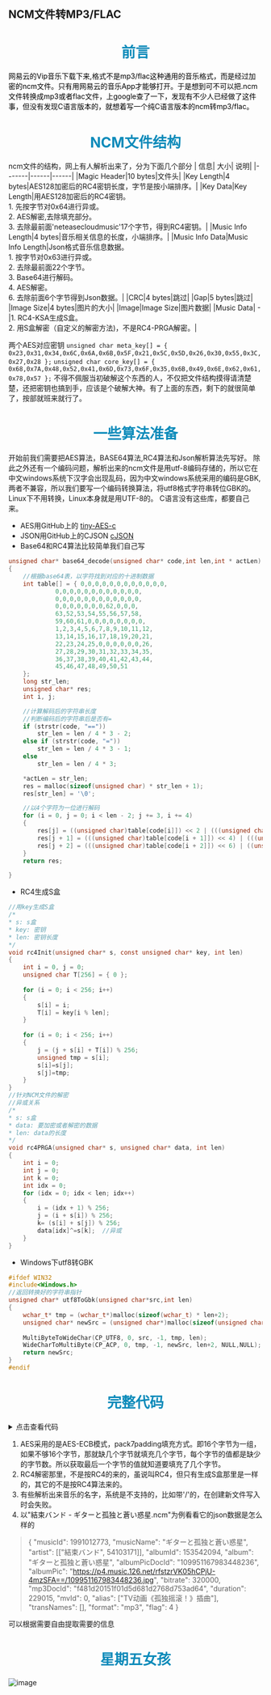 ## NCM文件转MP3/FLAC
# <font color="#0C8BBA"><center>前言</center></font>
<font color="000000">网易云的Vip音乐下载下来,格式不是mp3/flac这种通用的音乐格式，而是经过加密的ncm文件。只有用网易云的音乐App才能够打开。于是想到可不可以把.ncm文件转换成mp3或者flac文件，上google查了一下，发现有不少人已经做了这件事，但没有发现C语言版本的，就想着写一个纯C语言版本的ncm转mp3/flac。
</font>
# <font color="#oc8bba"><center>NCM文件结构</center></font>
ncm文件的结构，网上有人解析出来了，分为下面几个部分
| 信息| 大小| 说明|
|-------|------|------|
|Magic Header|10 bytes|文件头|
|Key Length|4 bytes|AES128加密后的RC4密钥长度，字节是按小端排序。|
|Key Data|Key Length|用AES128加密后的RC4密钥。<br/>1. 先按字节对0x64进行异或。<br/>2. AES解密,去除填充部分。<br/>3. 去除最前面'neteasecloudmusic'17个字节，得到RC4密钥。|
|Music Info Length|4 bytes|音乐相关信息的长度，小端排序。|
|Music Info Data|Music Info Length|Json格式音乐信息数据。</br>1. 按字节对0x63进行异或。<br/>2. 去除最前面22个字节。<br/>3. Base64进行解码。<br/>4. AES解密。<br/>6. 去除前面6个字节得到Json数据。|
|CRC|4 bytes|跳过|
|Gap|5 bytes|跳过|
|Image Size|4 bytes|图片的大小|
|Image|Image Size|图片数据|
|Music Data| - |1. RC4-KSA生成S盒。<br/>2. 用S盒解密（自定义的解密方法)，不是RC4-PRGA解密。|

两个AES对应密钥
`unsigned char meta_key[] = { 0x23,0x31,0x34,0x6C,0x6A,0x6B,0x5F,0x21,0x5C,0x5D,0x26,0x30,0x55,0x3C,0x27,0x28 };`
`unsigned char core_key[] = { 0x68,0x7A,0x48,0x52,0x41,0x6D,0x73,0x6F,0x35,0x6B,0x49,0x6E,0x62,0x61,0x78,0x57 };`
不得不佩服当初破解这个东西的人，不仅把文件结构摸得请清楚楚，还把密钥也搞到手，应该是个破解大神。有了上面的东西，剩下的就很简单了，按部就班来就行了。
# <font color="#0C8BBA"><center>一些算法准备</center></font>

开始前我们需要把AES算法，BASE64算法,RC4算法和Json解析算法先写好。
除此之外还有一个编码问题，解析出来的ncm文件是用utf-8编码存储的，所以它在中文windows系统下汉字会出现乱码，因为中文windows系统采用的编码是GBK,两者不兼容，所以我们要写一个编码转换算法，将utf8格式字符串转位GBK的。Linux下不用转换，Linux本身就是用UTF-8的。
C语言没有这些库，都要自己来。

- AES用GitHub上的
<a href="https://github.com/kokke/tiny-AES-c">tiny-AES-c</a>
- JSON用GitHub上的CJSON
<a href="https://github.com/DaveGamble/cJSON">cJSON</a>
- Base64和RC4算法比较简单我们自己写
```C
unsigned char* base64_decode(unsigned char* code,int len,int * actLen)
{
    //根据base64表，以字符找到对应的十进制数据  
    int table[] = { 0,0,0,0,0,0,0,0,0,0,0,0,
             0,0,0,0,0,0,0,0,0,0,0,0,
             0,0,0,0,0,0,0,0,0,0,0,0,
             0,0,0,0,0,0,0,62,0,0,0,
             63,52,53,54,55,56,57,58,
             59,60,61,0,0,0,0,0,0,0,0,
             1,2,3,4,5,6,7,8,9,10,11,12,
             13,14,15,16,17,18,19,20,21,
             22,23,24,25,0,0,0,0,0,0,26,
             27,28,29,30,31,32,33,34,35,
             36,37,38,39,40,41,42,43,44,
             45,46,47,48,49,50,51
    };
    long str_len;
    unsigned char* res;
    int i, j;

    //计算解码后的字符串长度  
    //判断编码后的字符串后是否有=
    if (strstr(code, "=="))
        str_len = len / 4 * 3 - 2;
    else if (strstr(code, "="))
        str_len = len / 4 * 3 - 1;
    else
        str_len = len / 4 * 3;

    *actLen = str_len;
    res = malloc(sizeof(unsigned char) * str_len + 1);
    res[str_len] = '\0';

    //以4个字符为一位进行解码  
    for (i = 0, j = 0; i < len - 2; j += 3, i += 4)
    {
        res[j] = ((unsigned char)table[code[i]]) << 2 | (((unsigned char)table[code[i + 1]]) >> 4); 
        res[j + 1] = (((unsigned char)table[code[i + 1]]) << 4) | (((unsigned char)table[code[i + 2]]) >> 2); 
        res[j + 2] = (((unsigned char)table[code[i + 2]]) << 6) | ((unsigned char)table[code[i + 3]]);
    }
    return res;

}
```
- RC4生成S盒
```C
//用key生成S盒
/*
* s: s盒
* key: 密钥
* len: 密钥长度
*/
void rc4Init(unsigned char* s, const unsigned char* key, int len) 
{   
    int i = 0, j = 0;
    unsigned char T[256] = { 0 };
  
    for (i = 0; i < 256; i++)
    {
        s[i] = i;
        T[i] = key[i % len];
    }
  
    for (i = 0; i < 256; i++) 
    {
        j = (j + s[i] + T[i]) % 256;
        unsigned tmp = s[i];
		s[i]=s[j];
		s[j]=tmp;
    }
}
//针对NCM文件的解密
//异或关系
/*
* s: s盒
* data: 要加密或者解密的数据
* len: data的长度
*/
void rc4PRGA(unsigned char* s, unsigned char* data, int len) 
{
    int i = 0;
    int j = 0;
    int k = 0;
    int idx = 0;
    for (idx = 0; idx < len; idx++) 
    {
        i = (idx + 1) % 256;
        j = (i + s[i]) % 256;
        k= (s[i] + s[j]) % 256;
        data[idx]^=s[k];  //异或
    }
}
```
- Windows下utf8转GBK
```C
#ifdef WIN32
#include<Windows.h>
//返回转换好的字符串指针
unsigned char* utf8ToGbk(unsigned char*src,int len)
{
	wchar_t* tmp = (wchar_t*)malloc(sizeof(wchar_t) * len+2);
	unsigned char* newSrc = (unsigned char*)malloc(sizeof(unsigned char) * len + 2);
	
	MultiByteToWideChar(CP_UTF8, 0, src, -1, tmp, len);
	WideCharToMultiByte(CP_ACP, 0, tmp, -1, newSrc, len+2, NULL,NULL);
	return newSrc;
}
#endif
```
# <font color="#oc8bba"><center>完整代码</center></font>

<details>
<summary>点击查看代码</summary>

```
/*
* date:2022-12-12
* author: FL
* purpose: ncm file to mp3
*/

#include <stdio.h>
#include <string.h>
#include <stdlib.h>

#include "aes.h"
#include "cJSON.h"

#ifdef WIN32
#include<Windows.h>
//返回转换好的字符串指针
unsigned char* utf8ToGbk(unsigned char*src,int len)
{
	wchar_t* tmp = (wchar_t*)malloc(sizeof(wchar_t) * len+2);
	unsigned char* newSrc = (unsigned char*)malloc(sizeof(unsigned char) * len + 2);
	
	MultiByteToWideChar(CP_UTF8, 0, src, -1, tmp, len);	//转为unicode
	WideCharToMultiByte(CP_ACP, 0, tmp, -1, newSrc, len+2, NULL,NULL); //转gbk
	
	return newSrc;
}
#endif



void swap(unsigned char* a, unsigned char* b)
{
	unsigned char t = *a;
	*a = *b;
	*b = t;
}

//用key生成S盒
/*
* s: s盒
* key: 密钥
* len: 密钥长度
*/
void rc4Init(unsigned char* s, const unsigned char* key, int len)
{
	int i = 0, j = 0;
	unsigned char T[256] = { 0 };

	for (i = 0; i < 256; i++)
	{
		s[i] = i;
		T[i] = key[i % len];
	}

	for (i = 0; i < 256; i++)
	{
		j = (j + s[i] + T[i]) % 256;
		swap(s + i, s + j);
	}
}
//针对NCM文件的解密
//异或关系
/*
* s: s盒
* data: 要加密或者解密的数据
* len: data的长度
*/
void rc4PRGA(unsigned char* s, unsigned char* data, int len)
{
	int i = 0;
	int j = 0;
	int k = 0;
	int idx = 0;
	for (idx = 0; idx < len; idx++)
	{
		i = (idx + 1) % 256;
		j = (i + s[i]) % 256;
		k = (s[i] + s[j]) % 256;
		data[idx] ^= s[k];  //异或
	}
}

//base64 解码
/*
* code: 要解码的数据
*/
unsigned char* base64_decode(unsigned char* code, int len, int* actLen)
{
	//根据base64表，以字符找到对应的十进制数据  
	int table[] = { 0,0,0,0,0,0,0,0,0,0,0,0,
			 0,0,0,0,0,0,0,0,0,0,0,0,
			 0,0,0,0,0,0,0,0,0,0,0,0,
			 0,0,0,0,0,0,0,62,0,0,0,
			 63,52,53,54,55,56,57,58,
			 59,60,61,0,0,0,0,0,0,0,0,
			 1,2,3,4,5,6,7,8,9,10,11,12,
			 13,14,15,16,17,18,19,20,21,
			 22,23,24,25,0,0,0,0,0,0,26,
			 27,28,29,30,31,32,33,34,35,
			 36,37,38,39,40,41,42,43,44,
			 45,46,47,48,49,50,51
	};
	long str_len;
	unsigned char* res;
	int i, j;

	//计算解码后的字符串长度  
	//判断编码后的字符串后是否有=
	if (strstr(code, "=="))
		str_len = len / 4 * 3 - 2;
	else if (strstr(code, "="))
		str_len = len / 4 * 3 - 1;
	else
		str_len = len / 4 * 3;

	*actLen = str_len;
	res = malloc(sizeof(unsigned char) * str_len + 1);
	res[str_len] = '\0';

	//以4个字符为一位进行解码  
	for (i = 0, j = 0; i < len - 2; j += 3, i += 4)
	{
		res[j] = ((unsigned char)table[code[i]]) << 2 | (((unsigned char)table[code[i + 1]]) >> 4); 
		res[j + 1] = (((unsigned char)table[code[i + 1]]) << 4) | (((unsigned char)table[code[i + 2]]) >> 2);  
		res[j + 2] = (((unsigned char)table[code[i + 2]]) << 6) | ((unsigned char)table[code[i + 3]]); 
	}
	return res;

}
void readFileData(const char* fileName)
{
	FILE* f;
	f = fopen(fileName, "rb");
	if (!f)
	{
		printf("No such file: %s\n", fileName);
		return;
	}
	
	unsigned char buf[16];
	int len=0;
	int i = 0;

	unsigned char meta_key[] = { 0x23,0x31,0x34,0x6C,0x6A,0x6B,0x5F,0x21,0x5C,0x5D,0x26,0x30,0x55,0x3C,0x27,0x28 };
	unsigned char core_key[] = { 0x68,0x7A,0x48,0x52,0x41,0x6D,0x73,0x6F,0x35,0x6B,0x49,0x6E,0x62,0x61,0x78,0x57 };
	
	fseek(f, 10, SEEK_CUR); //f从当前位置移动10个字节
	fread(buf, 1, 4, f);    //读取rc4 key 的长度

	len = (buf[3] << 8 | buf[2]) << 16 | (buf[1] << 8 | buf[0]);
	unsigned char* rc4Key= (unsigned char*)malloc(sizeof(unsigned char) * len);
	fread(rc4Key, 1, len, f);   //读取rc4数据

	//解密rc4密钥
	for (i = 0; i < len; i++)
	{
		rc4Key[i] ^= 0x64;
	}
	
	struct AES_ctx ctx;	
	AES_init_ctx(&ctx, core_key);	//使用core_key密钥
	int packSize = len / 16;	//采用的是AES-ECB加密方式，和Pkcs7padding填充
	for (i = 0; i < packSize; i++)
	{
		AES_ECB_decrypt(&ctx, &rc4Key[i * 16]);
	}
	int pad = rc4Key[len - 1];	//获取填充的长度
	rc4Key[len - pad] = '\0';	//去除填充的部分，得到RC4密钥


	fread(buf, 1, 4, f);    //读取Music Info 长度数据
	len = ((buf[3] << 8 | buf[2]) << 16) | (buf[1] << 8 | buf[0]);
	unsigned char* meta = (unsigned char*)malloc(sizeof(unsigned char) * len);
	fread(meta, 1, len, f); //读取Music Info数据
	//解析Music info信息
	for (i = 0; i < len; i++)
	{
		meta[i] ^= 0x63;
	}
	int act = 0;
	unsigned char* data = base64_decode(&meta[22], len - 22, &act);	//base64解码
	AES_init_ctx(&ctx, meta_key);	//AES解密
	packSize = act / 16;
	for (i = 0; i < packSize; i++)
	{
		AES_ECB_decrypt(&ctx, &data[i * 16]);
	}
	pad = data[act - 1];
	data[act - pad] = '\0';	//去除填充部分
	unsigned char* newData = data;
#ifdef WIN32
	
	newData = utf8ToGbk(data, strlen(data));
	
#endif
	
	cJSON* cjson = cJSON_Parse(&newData[6]);	//json解析，获取格式和名字等
	if (cjson == NULL)
	{
		printf("cjson parse failed\n");
		return;
	}
	//printf("%s\n", cJSON_Print(cjson));	//输出json



	fseek(f, 9, SEEK_CUR);  //从当前位置跳过9个字节
	fread(buf, 1, 4, f);    //读取图片大小
	len = (buf[3] << 8 | buf[2]) << 16 | (buf[1] << 8 | buf[0]);
	unsigned char* img = (unsigned char*)malloc(sizeof(unsigned char) * len);
	fread(img, 1, len, f);  //读取图片数据



	int offset= 1024 * 1024 * 10;    //10MB 音乐数据一般比较大一次读入10MB
	int total = 0;
	int reSize = offset;
	unsigned char* musicData = (unsigned char*)malloc(offset); //10m
	
	while (!feof(f))
	{
		len = fread(musicData+total, 1, offset, f);	//每次读取10M
		total += len;
		reSize += offset;
	    musicData=realloc(musicData,reSize);	//扩容
	}
	
	unsigned char sBox[256] = { 0 };	//s盒
	rc4Init(sBox, &rc4Key[17], strlen(&rc4Key[17]));	//用rC4密钥进行初始化s盒
	rc4PRGA(sBox, musicData, total);	//解密

	//拼接文件名(artist + music name+format)
	char* musicName = cJSON_GetObjectItem(cjson, "musicName")->valuestring;
	cJSON* sub = cJSON_GetObjectItem(cjson, "artist");
	char*artist=cJSON_GetArrayItem(cJSON_GetArrayItem(sub, 0),0)->valuestring;
	char* format = cJSON_GetObjectItem(cjson, "format")->valuestring;
	char* saveFileName =(char*)malloc(strlen(musicName) + strlen(artist) + strlen(format)+5);
	sprintf(saveFileName, "%s - %s.%s", artist, musicName, format);
	FILE* fo=fopen(saveFileName, "wb");
	if (fo == NULL)
	{
		printf("The fileName - '%s' is invalid in this system\n", saveFileName);
	}
	else
	{
		fwrite(musicData, 1, total, fo);
		fclose(fo);
	}
	
	
#ifdef WIN32
	free(newData);
#endif
	free(data);
	free(meta);
	free(img);
	free(musicData);
	fclose(f);
	
}

int main(int argc,char**argv)
{
	readFileData("結束バンド - ギターと孤独と蒼い惑星.ncm");
	return 0;
}
```
</details>

1. AES采用的是AES-ECB模式，pack7padding填充方式。即16个字节为一组，如果不够16个字节，那就缺几个字节就填充几个字节，每个字节的值都是缺少的字节数。所以获取最后一个字节的值就知道要填充了几个字节。
2. RC4解密那里，不是按RC4的来的，虽说叫RC4，但只有生成S盒那里是一样的，其它的不是按RC4算法来的。
3. 有些解析出来音乐的名字，系统是不支持的，比如带'/'的，在创建新文件写入时会失败。
4. 以"結束バンド - ギターと孤独と蒼い惑星.ncm"为例看看它的json数据是怎么样的
> {
        "musicId":      1991012773,
        "musicName":    "ギターと孤独と蒼い惑星",
        "artist":       [["結束バンド", 54103171]],
        "albumId":      153542094,
        "album":        "ギターと孤独と蒼い惑星",
        "albumPicDocId":        "109951167983448236",
        "albumPic":     "https://p4.music.126.net/rfstzrVK05hCPjU-4mzSFA==/109951167983448236.jpg",
        "bitrate":      320000,
        "mp3DocId":     "f481d20151f01d5d681d2768d753ad64",
        "duration":     229015,
        "mvId": 0,
        "alias":        ["TV动画《孤独摇滚！》插曲"],
        "transNames":   [],
        "format":       "mp3",
        "flag": 4
}
>
可以根据需要自由提取需要的信息

# <font color="#oc8bba"><center>星期五女孩</center></font>
![image](https://img2023.cnblogs.com/blog/1330717/202212/1330717-20221216161535136-442362422.png)
